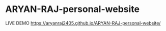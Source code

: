 # ARYAN-RAJ-personal-website
 LIVE DEMO 
 https://aryanraj2405.github.io/ARYAN-RAJ-personal-website/
